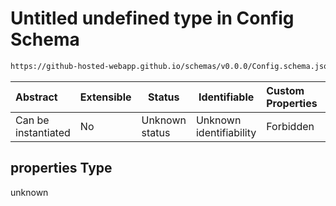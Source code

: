 # Untitled undefined type in Config Schema

```txt
https://github-hosted-webapp.github.io/schemas/v0.0.0/Config.schema.json#/properties
```

| Abstract | Extensible | Status | Identifiable | Custom Properties | Additional Properties | Access Restrictions | Defined In |
| :-- | --- | --- | --- | :-- | --- | --- | --- |
| Can be instantiated | No | Unknown status | Unknown identifiability | Forbidden | Allowed | none | [Config.schema.json\*](../Config.schema.json "open original schema") |

## properties Type

unknown
